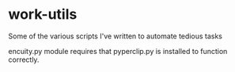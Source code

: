 # work-utils
Some of the various scripts I've written to automate tedious tasks

encuity.py module requires that pyperclip.py is installed to function correctly.
